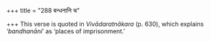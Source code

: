 +++
title = "288 बन्धनानि च"

+++
This verse is quoted in *Vivādaratnākara* (p. 630), which explains
‘*bandhanāni*’ as ‘places of imprisonment.’
